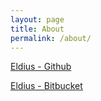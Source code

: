 ```yaml
---
layout: page
title: About
permalink: /about/
---
```




[Eldius - Github](https://github.com/Eldius)

[Eldius - Bitbucket](https://bitbucket.org/Eldius/)
